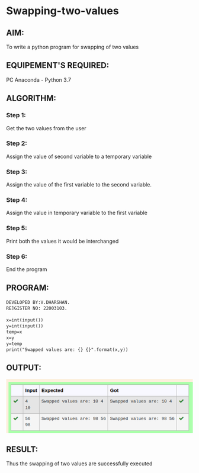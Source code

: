 # Swapping-two-values
## AIM:
To write a python program for swapping of two values
## EQUIPEMENT'S REQUIRED: 
PC
Anaconda - Python 3.7
## ALGORITHM: 
### Step 1:
Get the two values from the user
### Step 2: 
Assign the value of second variable to a temporary variable 
### Step 3: 
Assign the value of the first variable to the second variable.
### Step 4:  
Assign the value in temporary variable to the first variable
### Step 5: 
Print both the values it would be interchanged
### Step 6: 
End the program


## PROGRAM:
```
DEVELOPED BY:V.DHARSHAN.
RE]GISTER NO: 22003103.

x=int(input())
y=int(input())
temp=x
x=y
y=temp
print("Swapped values are: {} {}".format(x,y))

```

## OUTPUT:
![GITHUB LOGO](swap1.png)

## RESULT:
Thus the swapping of two values are successfully executed



